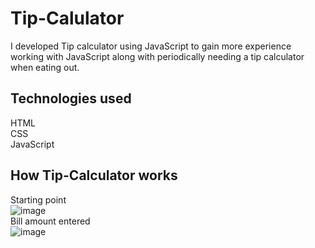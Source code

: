 # Tip-Calulator
I developed Tip calculator using JavaScript to gain more experience working with JavaScript along with periodically needing a tip calculator when eating out.

## Technologies used
HTML<br>CSS<br>JavaScript

## How Tip-Calculator works
Starting point
<br>
![image](https://user-images.githubusercontent.com/52431116/75493394-c479e000-5987-11ea-8f66-1309aaf6db91.png)
<br>
Bill amount entered
<br>
![image](https://user-images.githubusercontent.com/52431116/75494573-92b64880-598a-11ea-93d2-402f7c2115be.png)
